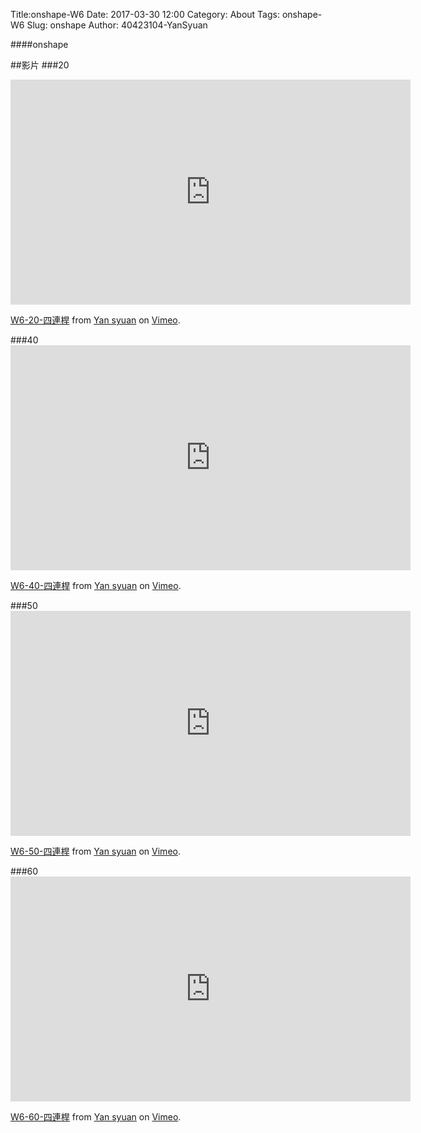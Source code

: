 Title:onshape-W6
Date: 2017-03-30 12:00
Category: About
Tags:  onshape-W6
Slug: onshape
Author: 40423104-YanSyuan


####onshape


<!-- PELICAN_END_SUMMARY -->

##影片
###20
<iframe src="https://player.vimeo.com/video/210709563" width="640" height="360" frameborder="0" webkitallowfullscreen mozallowfullscreen allowfullscreen></iframe>
<p><a href="https://vimeo.com/210709563">W6-20-四連桿</a> from <a href="https://vimeo.com/user44900188">Yan syuan</a> on <a href="https://vimeo.com">Vimeo</a>.</p>
###40
<iframe src="https://player.vimeo.com/video/210709572" width="640" height="360" frameborder="0" webkitallowfullscreen mozallowfullscreen allowfullscreen></iframe>
<p><a href="https://vimeo.com/210709572">W6-40-四連桿</a> from <a href="https://vimeo.com/user44900188">Yan syuan</a> on <a href="https://vimeo.com">Vimeo</a>.</p>
###50
<iframe src="https://player.vimeo.com/video/210709757" width="640" height="360" frameborder="0" webkitallowfullscreen mozallowfullscreen allowfullscreen></iframe>
<p><a href="https://vimeo.com/210709757">W6-50-四連桿</a> from <a href="https://vimeo.com/user44900188">Yan syuan</a> on <a href="https://vimeo.com">Vimeo</a>.</p>
###60
<iframe src="https://player.vimeo.com/video/210709915" width="640" height="360" frameborder="0" webkitallowfullscreen mozallowfullscreen allowfullscreen></iframe>
<p><a href="https://vimeo.com/210709915">W6-60-四連桿</a> from <a href="https://vimeo.com/user44900188">Yan syuan</a> on <a href="https://vimeo.com">Vimeo</a>.</p>

